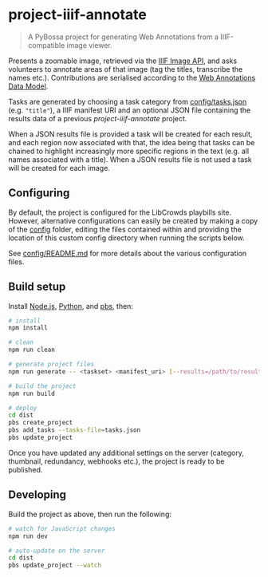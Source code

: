 # project-iiif-annotate

> A PyBossa project for generating Web Annotations from a IIIF-compatible image viewer.

Presents a zoomable image, retrieved via the
[IIIF Image API](http://iiif.io/api/image/), and asks volunteers to annotate
areas of that image (tag the titles, transcribe the names etc.). Contributions
are serialised according to the
[Web Annotations Data Model](https://www.w3.org/TR/annotation-model/).

Tasks are generated by choosing a task category from
[config/tasks.json](config/tasks.json) (e.g. `"title"`), a
IIIF manifest URI and an optional JSON file
containing the results data of a previous *project-iiif-annotate* project.

When a JSON results file is provided a task will be created for each result,
and each region now associated with that, the idea being that tasks can be
chained to highlight increasingly more specific regions in the text (e.g. all
names associated with a title). When a JSON results file is not used a task
will be created for each image.

## Configuring

By default, the project is configured for the LibCrowds playbills site. However,
alternative configurations can easily be created by making a copy of the
[config](config) folder, editing the files contained within and providing the
location of this custom config directory when running the scripts below.

See [config/README.md](config/README.md) for more details about the various configuration files.

## Build setup

Install [Node.js](https://nodejs.org/en/),
[Python](https://www.python.org/downloads/), and
[pbs](https://github.com/Scifabric/pbs), then:

```bash
# install
npm install

# clean
npm run clean

# generate project files
npm run generate -- <taskset> <manifest_uri> [--results=/path/to/results.json] [--config=/path/to/config]

# build the project
npm run build

# deploy
cd dist
pbs create_project
pbs add_tasks --tasks-file=tasks.json
pbs update_project
```

Once you have updated any additional settings on the server (category,
thumbnail, redundancy, webhooks etc.), the project is ready to be published.

## Developing

Build the project as above, then run the following:

```bash
# watch for JavaScript changes
npm run dev

# auto-update on the server
cd dist
pbs update_project --watch
```
